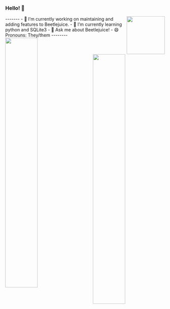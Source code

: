 ### Hello! 👋 
<img align= "right" width= "120" src= "https://gamepedia.cursecdn.com/minecraft_gamepedia/thumb/e/e5/Bee_with_nectar.gif/120px-Bee_with_nectar.gif?version=6d99eb29ccbaf96d9bbf90e2cbb0c202"/>
-------
- 🔭 I’m currently working on maintaining and adding features to Beetlejuice.
- 🌱 I’m currently learning python and SQLite3
- 💬 Ask me about Beetlejuice!
- 😄 Pronouns: They/them
--------
<img align="left" src="https://github-readme-stats.vercel.app/api?username=ThatOneWanderingWeirdo&theme=darcula&show_icons=true&count_private=true" width="45%"/>
<img align="right" src="https://github-readme-stats.vercel.app/api/top-langs/?username=ThatOneWanderingWeirdo&layout=compact&theme=darcula" width="45%"/>
